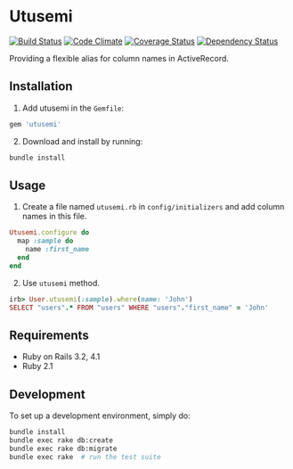 # Utusemi

[![Build Status](https://secure.travis-ci.org/hyoshida/utusemi.png)](http://travis-ci.org/hyoshida/utusemi)
[![Code Climate](https://codeclimate.com/github/hyoshida/utusemi.png)](https://codeclimate.com/github/hyoshida/utusemi)
[![Coverage Status](https://coveralls.io/repos/hyoshida/utusemi/badge.png)](https://coveralls.io/r/hyoshida/utusemi)
[![Dependency Status](https://gemnasium.com/hyoshida/utusemi.svg)](https://gemnasium.com/hyoshida/utusemi)

Providing a flexible alias for column names in ActiveRecord.


## Installation

1. Add utusemi in the `Gemfile`:

  ```ruby
  gem 'utusemi'
  ```

2. Download and install by running:

  ```bash
  bundle install
  ```


## Usage

1. Create a file named `utusemi.rb` in `config/initializers` and add column names in this file.

  ```ruby
  Utusemi.configure do
    map :sample do
      name :first_name
    end
  end
  ```

2. Use `utusemi` method.

  ```ruby
  irb> User.utusemi(:sample).where(name: 'John')
  SELECT "users".* FROM "users" WHERE "users"."first_name" = 'John'
  ```


## Requirements

* Ruby on Rails 3.2, 4.1
* Ruby 2.1


## Development

To set up a development environment, simply do:

```bash
bundle install
bundle exec rake db:create
bundle exec rake db:migrate
bundle exec rake  # run the test suite
```
